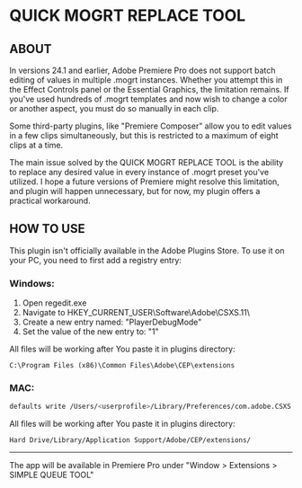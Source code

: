 # QUICK MOGRT REPLACE TOOL

## ABOUT

In versions 24.1 and earlier, Adobe Premiere Pro does not support batch editing of values in multiple .mogrt instances. Whether you attempt this in the Effect Controls panel or the Essential Graphics, the limitation remains. If you've used hundreds of .mogrt templates and now wish to change a color or another aspect, you must do so manually in each clip.

Some third-party plugins, like "Premiere Composer" allow you to edit values in a few clips simultaneously, but this is restricted to a maximum of eight clips at a time.

The main issue solved by the QUICK MOGRT REPLACE TOOL is the ability to replace any desired value in every instance of .mogrt preset you've utilized. I hope a future versions of Premiere might resolve this limitation, and plugin will happen unnecessary, but for now, my plugin offers a practical workaround. 

## HOW TO USE

This plugin isn't officially available in the Adobe Plugins Store. To use it on your PC, you need to first add a registry entry:
### Windows:
1) Open regedit.exe
2) Navigate to HKEY_CURRENT_USER\Software\Adobe\CSXS.11\
3) Create a new entry named: "PlayerDebugMode" 
4) Set the value of the new entry to: "1"

All files will be working after You paste it in plugins directory:
```
C:\Program Files (x86)\Common Files\Adobe\CEP\extensions
```
### MAC:
```sh
defaults write /Users/<userprofile>/Library/Preferences/com.adobe.CSXS.11.plist PlayerDebugMode 1
```
All files will be working after You paste it in plugins directory:
```
Hard Drive/Library/Application Support/Adobe/CEP/extensions/
```
---

The app will be available in Premiere Pro under "Window > Extensions > SIMPLE QUEUE TOOL"
